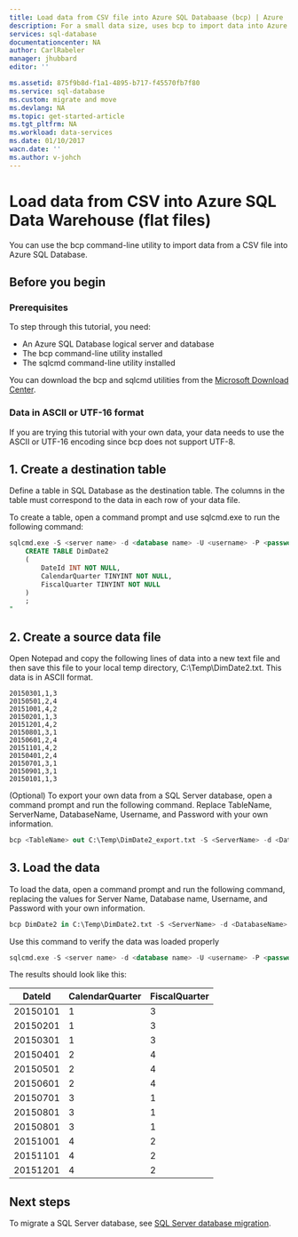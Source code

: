 ```yaml
---
title: Load data from CSV file into Azure SQL Databaase (bcp) | Azure
description: For a small data size, uses bcp to import data into Azure SQL Database.
services: sql-database
documentationcenter: NA
author: CarlRabeler
manager: jhubbard
editor: ''

ms.assetid: 875f9b8d-f1a1-4895-b717-f45570fb7f80
ms.service: sql-database
ms.custom: migrate and move
ms.devlang: NA
ms.topic: get-started-article
ms.tgt_pltfrm: NA
ms.workload: data-services
ms.date: 01/10/2017
wacn.date: ''
ms.author: v-johch
---
```


# Load data from CSV into Azure SQL Data Warehouse (flat files)
You can use the bcp command-line utility to import data from a CSV file into Azure SQL Database.

## Before you begin
### Prerequisites
To step through this tutorial, you need:

- An Azure SQL Database logical server and database
- The bcp command-line utility installed
- The sqlcmd command-line utility installed

You can download the bcp and sqlcmd utilities from the [Microsoft Download Center][Microsoft Download Center].

### Data in ASCII or UTF-16 format
If you are trying this tutorial with your own data, your data needs to use the ASCII or UTF-16 encoding since bcp does not support UTF-8. 

## 1. Create a destination table
Define a table in SQL Database as the destination table. The columns in the table must correspond to the data in each row of your data file.

To create a table, open a command prompt and use sqlcmd.exe to run the following command:

```sql
sqlcmd.exe -S <server name> -d <database name> -U <username> -P <password> -I -Q "
    CREATE TABLE DimDate2
    (
        DateId INT NOT NULL,
        CalendarQuarter TINYINT NOT NULL,
        FiscalQuarter TINYINT NOT NULL
    )
    ;
"
```

## 2. Create a source data file
Open Notepad and copy the following lines of data into a new text file and then save this file to your local temp directory, C:\Temp\DimDate2.txt. This data is in ASCII format.

```
20150301,1,3
20150501,2,4
20151001,4,2
20150201,1,3
20151201,4,2
20150801,3,1
20150601,2,4
20151101,4,2
20150401,2,4
20150701,3,1
20150901,3,1
20150101,1,3
```

(Optional) To export your own data from a SQL Server database, open a command prompt and run the following command. Replace TableName, ServerName, DatabaseName, Username, and Password with your own information.

```sql
bcp <TableName> out C:\Temp\DimDate2_export.txt -S <ServerName> -d <DatabaseName> -U <Username> -P <Password> -q -c -t ','
```

## 3. Load the data
To load the data, open a command prompt and run the following command, replacing the values for Server Name, Database name, Username, and Password with your own information.

```sql
bcp DimDate2 in C:\Temp\DimDate2.txt -S <ServerName> -d <DatabaseName> -U <Username> -P <password> -q -c -t  ','
```

Use this command to verify the data was loaded properly

```sql
sqlcmd.exe -S <server name> -d <database name> -U <username> -P <password> -I -Q "SELECT * FROM DimDate2 ORDER BY 1;"
```

The results should look like this:

| DateId | CalendarQuarter | FiscalQuarter |
| --- | --- | --- |
| 20150101 |1 |3 |
| 20150201 |1 |3 |
| 20150301 |1 |3 |
| 20150401 |2 |4 |
| 20150501 |2 |4 |
| 20150601 |2 |4 |
| 20150701 |3 |1 |
| 20150801 |3 |1 |
| 20150801 |3 |1 |
| 20151001 |4 |2 |
| 20151101 |4 |2 |
| 20151201 |4 |2 |

## Next steps

To migrate a SQL Server database, see [SQL Server database migration](./sql-database-cloud-migrate.md).

<!--MSDN references-->
[bcp]: https://msdn.microsoft.com/zh-cn/library/ms162802.aspx
[CREATE TABLE syntax]: https://msdn.microsoft.com/zh-cn/library/mt203953.aspx

<!--Other Web references-->
[Microsoft Download Center]: https://www.microsoft.com/download/details.aspx?id=36433